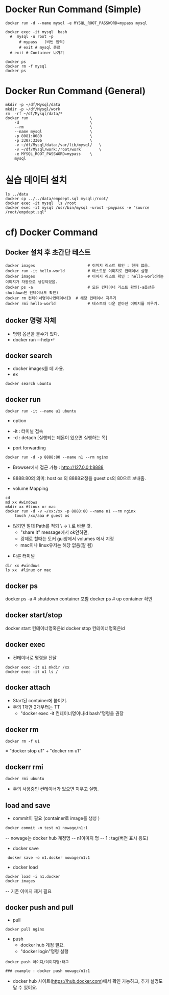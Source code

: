 # Docker Run Command (Simple)
```
docker run -d --name mysql -e MYSQL_ROOT_PASSWORD=mypass mysql

docker exec -it mysql  bash
  #  mysql -u root -p
      # mypass   (비번 입력)
      # exit # mysql 종료
  # exit # Container 나가기

docker ps
docker rm -f mysql
docker ps

```

# Docker Run Command (General)
```
mkdir -p ~/df/Mysql/data
mkdir -p ~/df/Mysql/work
rm  -rf ~/df/Mysql/data/*
docker run                           \
    -d                               \
    --rm                             \
    --name mysql                     \
    -p 8081:8080                     \
    -p 3307:3306                     \
    -v ~/df/Mysql/data:/var/lib/mysql/   \
    -v ~/df/Mysql/work:/root/work        \
    -e MYSQL_ROOT_PASSWORD=mypass    \
    mysql
```


# 실습 데이터 설치
```
ls ../data
docker cp ../../data/empdept.sql mysql:/root/
docker exec -it mysql  ls /root
docker exec -it mysql /usr/bin/mysql -uroot -pmypass -e "source /root/empdept.sql"
```

# cf) Docker Command
## Docker 설치 후 초간단 테스트
```
docker images                       # 이미지 리스트 확인 : 현재 없음.
docker run -it hello-world          # 테스트용 이미지로 컨테이너 실행
docker images                       # 이미지 리스트 확인 : hello-world라는 이미지가 자동으로 생성되었음.
docker ps -a                        # 모든 컨테이너 리스트 확인(-a옵션은 shutdown된 컨테이너도 확인)
docker rm 컨테이너명이나컨테이너ID  # 해당 컨테이너 지우기
docker rmi hello-world              # 테스트때 다운 받아진 이미지를 지우기.
```

## docker 명령 자체
- 명령 옵션을 볼수가 있다.
- docker run --help⏎

## docker search
* docker images를 데 사용.
* ex
```
docker search ubuntu
```

## docker run
```
docker run -it --name u1 ubuntu
```

* option
- -it : 터미널 접속
- -d  : detach [실행되는 데몬이 있으면 실행하는 목]
* port forwarding
```
docker run -d -p 8888:80 --name n1 --rm nginx
```
  * Browser에서 접근 가능 : http://127.0.0.1:8888
  * 8888:80의 의미: host os 의 8888요청을 guest os의 80으로 보내줌.

* volume Mapping
```
cd
md xx #windows
mkdir xx #linux or mac
docker run -d -v ~/xx:/xx -p 8888:80 --name n1 --rm nginx
    touch /xx/aaa # guest os
```
   - 않되면 절대 Path를 적되 \ → \\ 로 바꿀 것.
     - "share it" message에서 ok안하면,
     - 강제로 할때는 도커 gui창에서 volumes 에서 지정
     - mac이나 linux유저는 해당 없음(잘 됨)
* 다른 터미널
```
dir xx #windows
ls xx  #linux or mac
```

## docker ps
docker ps -a # shutdown container 포함
docker ps    # up container 확인

## docker start/stop
docker start 컨테이너명혹은id
docker stop 컨테이너명혹은id

## docker exec
* 컨테이너로 명령을 전달
```
docker exec -it u1 mkdir /xx
docker exec -it u1 ls /
```

## docker attach
* Start된 container에 붙이기.
* 주의 1개만 2개부터는 TT
  - "docker exec -it 컨테이너명이나id  bash"명령을 권장

## docker rm
```
docker rm -f u1
```
= "docker stop u1" + "docker rm u1"

## dockerr rmi
```
docker rmi ubuntu
```
* 주의 사용중인 컨테이너가 있으면 지우고 실행.

## load and save
* commit이 필요 (container로 image를 생성 )
```
docker commit -m test n1 nowage/n1:1
```
  -- nowage는 docker hub 계정명
  -- n1이미지 명
  -- 1 : tag(버전 표시 용도)
* docker save
```
 docker save -o n1.docker nowage/n1:1
```

* docker load
```
docker load -i n1.docker
docker images
```
  -- 기존 이미지 제거 필요


## docker push and pull
* pull
```
docker pull nginx
```

* push
  - docker hub 계정 필요.
  - "docker login"명령 실행
```
docker push 아이디/이미지명:태그

### example : docker push nowage/n1:1
```
  - docker hub 사이트(https://hub.docker.com)에서 확인 가능하고, 추가 설명도 달 수 있어요.
```
